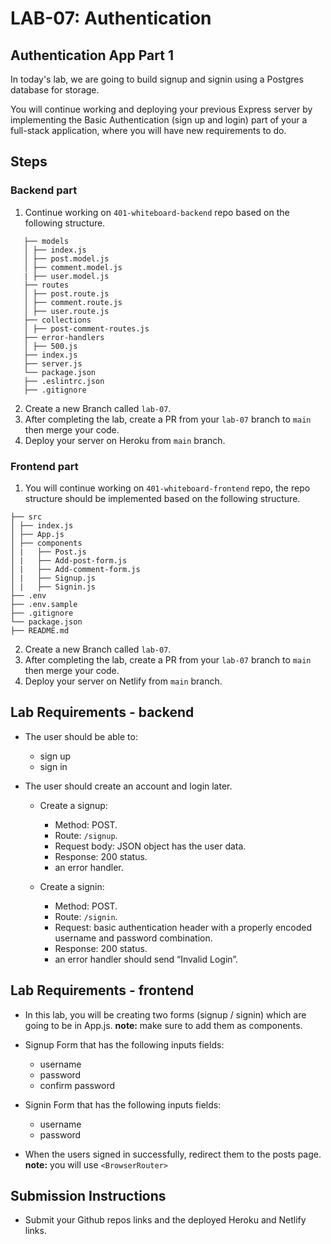 # LAB-07: Authentication

## Authentication App Part 1

In today's lab, we are going to build signup and signin using a Postgres database for storage.

You will continue working and deploying your previous Express server by implementing the Basic Authentication (sign up and login) part of your a full-stack application, where you will have new requirements to do.

## Steps

### Backend part

1. Continue working on `401-whiteboard-backend` repo based on the following structure.

```text
   ├── models
   │ ├── index.js
   │ ├── post.model.js
   │ ├── comment.model.js
   | ├── user.model.js
   ├── routes
   │ ├── post.route.js
   │ ├── comment.route.js
   │ ├── user.route.js
   ├── collections
   │ ├── post-comment-routes.js
   ├── error-handlers
   │ ├── 500.js
   ├── index.js
   ├── server.js
   └── package.json
   ├── .eslintrc.json
   ├── .gitignore
```

2. Create a new Branch called `lab-07`.
1. After completing the lab, create a PR from your `lab-07` branch to `main` then merge your code.
1. Deploy your server on Heroku from `main` branch.

### Frontend part

1. You will continue working on `401-whiteboard-frontend` repo, the repo structure should be implemented based on the following structure.

```text
├── src
│ ├── index.js
│ ├── App.js
│ ├── components
│ |   ├── Post.js
│ |   ├── Add-post-form.js
│ |   ├── Add-comment-form.js
│ |   ├── Signup.js
│ |   ├── Signin.js
├── .env
├── .env.sample
├── .gitignore
└── package.json
├── README.md
```

2. Create a new Branch called `lab-07`.
1. After completing the lab, create a PR from your `lab-07` branch to `main` then merge your code.
1. Deploy your server on Netlify from `main` branch.

## Lab Requirements - backend

- The user should be able to:

  - sign up
  - sign in

- The user should create an account and login later.

  - Create a signup:

    - Method: POST.
    - Route: `/signup`.
    - Request body: JSON object has the user data.
    - Response: 200 status.
    - an error handler.

  - Create a signin:

    - Method: POST.
    - Route: `/signin`.
    - Request: basic authentication header with a properly encoded username and password combination.
    - Response: 200 status.
    - an error handler should send “Invalid Login”.

## Lab Requirements - frontend

- In this lab, you will be creating two forms (signup / signin)
  which are going to be in App.js. **note:** make sure to add them as components.
- Signup Form that has the following inputs fields:

  - username
  - password
  - confirm password

- Signin Form that has the following inputs fields:

  - username
  - password

- When the users signed in successfully, redirect them to the posts page.
  **note:** you will use `<BrowserRouter>`

## Submission Instructions

- Submit your Github repos links and the deployed Heroku and Netlify links.
